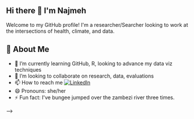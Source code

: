 ## Hi there 👋 I'm Najmeh

Welcome to my GitHub profile! I'm a researcher/Searcher looking to work at the intersections of health, climate, and data. 

## 🚀 About Me
- 🌱 I’m currently learning GitHub, R, looking to advance my data viz techniques
- 💞️ I’m looking to collaborate on research, data, evaluations
- 📫 How to reach me [![LinkedIn](https://img.shields.io/badge/LinkedIn-0A66C2?style=for-the-badge&logo=linkedin&logoColor=white)](https://www.linkedin.com/in/najmeh) 
- 😄 Pronouns: she/her
- ⚡ Fun fact: I've bungee jumped over the zambezi river three times.

-->
